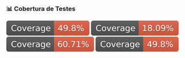 ### 📊 Cobertura de Testes

![Statements](coverage/badge-statements.svg)
![Branches](coverage/badge-branches.svg)
![Functions](coverage/badge-functions.svg)
![Lines](coverage/badge-lines.svg)
